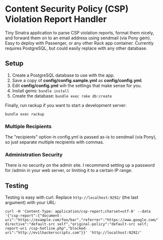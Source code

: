 # Content Security Policy (CSP) Violation Report Handler

Tiny Sinatra application to parse CSP violation reports,
format them nicely, and forward them on to an email address
using sendmail (via Pony gem). Easy to deploy with Passenger,
or any other Rack app container. Currently requires PostgreSQL,
but could easily replace with any other database.

## Setup

1. Create a PostgreSQL database to use with the app.
2. Save a copy of __config/config.sample.yml__ as __config/config.yml__.
3. Edit __config/config.yml__ wih the settings that make sense for you.
4. Install gems: ```bundle install```
5. Create the database: ```bundle exec rake db:create```

Finally, run rackup if you want to start a development server:

    bundle exec rackup


### Multiple Recipients

The "recipients" option in config.yml is passed as-is to sendmail
(via Pony), so just separate multiple recipients with commas.

### Administration Security

There is no security on the admin site. I recommend setting up a
password for /admin in your web server, or limiting it to a certain
IP range.

## Testing

Testing is easy with curl. Replace ```http://localhost:9292/```
(the last argument) with your URL:

    curl -H 'Content-Type: application/csp-report;charset=utf-8' --data '{"csp-report":{"document-uri":"https://example.com/foo/bar","referrer":"https://www.google.com/","violated-directive":"default-src self","original-policy":"default-src self; report-uri /csp-hotline.php","blocked-uri":"http://evilhackerscripts.com"}}' 'http://localhost:9292/'
